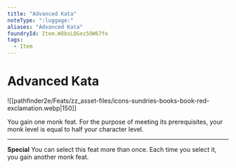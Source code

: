 ```yaml
---
title: "Advanced Kata"
noteType: ":luggage:"
aliases: "Advanced Kata"
foundryId: Item.W8bsLQGez5OW67fo
tags:
  - Item
---
```


# Advanced Kata
![[pathfinder2e/Feats/zz_asset-files/icons-sundries-books-book-red-exclamation.webp|150]]

You gain one monk feat. For the purpose of meeting its prerequisites, your monk level is equal to half your character level.

* * *

**Special** You can select this feat more than once. Each time you select it, you gain another monk feat.
